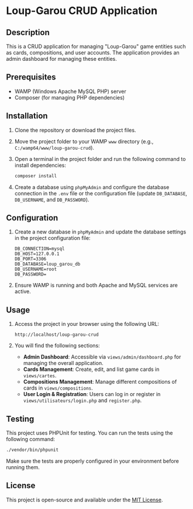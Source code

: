 
# Loup-Garou CRUD Application

## Description
This is a CRUD application for managing "Loup-Garou" game entities such as cards, compositions, and user accounts. The application provides an admin dashboard for managing these entities.

## Prerequisites
- WAMP (Windows Apache MySQL PHP) server
- Composer (for managing PHP dependencies)

## Installation

1. Clone the repository or download the project files.
2. Move the project folder to your WAMP `www` directory (e.g., `C:/wamp64/www/loup-garou-crud`).
3. Open a terminal in the project folder and run the following command to install dependencies:

    ```bash
    composer install
    ```

4. Create a database using `phpMyAdmin` and configure the database connection in the `.env` file or the configuration file (update `DB_DATABASE`, `DB_USERNAME`, and `DB_PASSWORD`).

## Configuration

1. Create a new database in `phpMyAdmin` and update the database settings in the project configuration file:

    ```
    DB_CONNECTION=mysql
    DB_HOST=127.0.0.1
    DB_PORT=3306
    DB_DATABASE=loup_garou_db
    DB_USERNAME=root
    DB_PASSWORD=
    ```

2. Ensure WAMP is running and both Apache and MySQL services are active.

## Usage

1. Access the project in your browser using the following URL:

    ```
    http://localhost/loup-garou-crud
    ```

2. You will find the following sections:

    - **Admin Dashboard**: Accessible via `views/admin/dashboard.php` for managing the overall application.
    - **Cards Management**: Create, edit, and list game cards in `views/cartes`.
    - **Compositions Management**: Manage different compositions of cards in `views/compositions`.
    - **User Login & Registration**: Users can log in or register in `views/utilisateurs/login.php` and `register.php`.

## Testing

This project uses PHPUnit for testing. You can run the tests using the following command:

```bash
./vendor/bin/phpunit
```

Make sure the tests are properly configured in your environment before running them.

## License
This project is open-source and available under the [MIT License](LICENSE).

